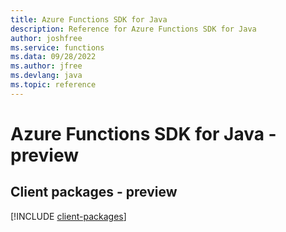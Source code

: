 ```yaml
---
title: Azure Functions SDK for Java
description: Reference for Azure Functions SDK for Java
author: joshfree
ms.service: functions
ms.data: 09/28/2022
ms.author: jfree
ms.devlang: java
ms.topic: reference
---
```

# Azure Functions SDK for Java - preview

## Client packages - preview
[!INCLUDE [client-packages](functions-client-index.md)]